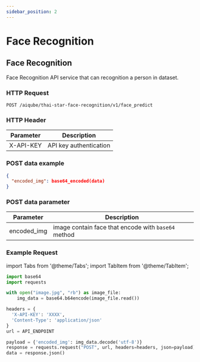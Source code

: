 ```yaml
---
sidebar_position: 2
---
```


# Face Recognition

## Face Recognition

Face Recognition API service that can recognition a person in dataset.

### HTTP Request

`POST /aiqube/thai-star-face-recognition/v1/face_predict`

### HTTP Header

|Parameter   |Description   |
|---|---|
|X-API-KEY  | API key authentication  |

### POST data example

```json
{
  "encoded_img": base64_encoded(data)
}
```

### POST data parameter

|Parameter   |Description   |
|---|---|
|encoded_img   | image contain face that encode with `base64` method  |


### Example Request

import Tabs from '@theme/Tabs';
import TabItem from '@theme/TabItem';

<Tabs>
<TabItem value="python" label="Python">

```python
import base64
import requests

with open("image.jpg", "rb") as image_file:
    img_data = base64.b64encode(image_file.read())

headers = {
  'X-API-KEY': 'XXXX',
  'Content-Type': 'application/json'
}
url = API_ENDPOINT

payload = {'encoded_img': img_data.decode('utf-8')}
response = requests.request("POST", url, headers=headers, json=payload)
data = response.json()
```

</TabItem>
</Tabs>
